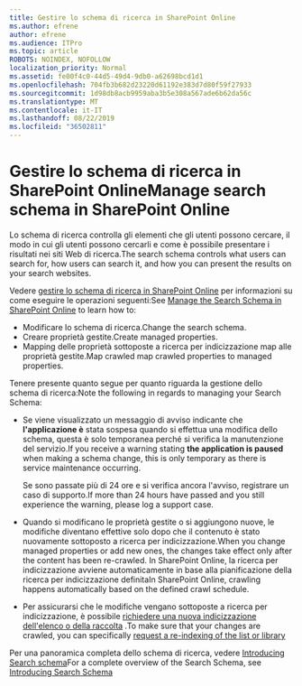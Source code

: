 ```yaml
---
title: Gestire lo schema di ricerca in SharePoint Online
ms.author: efrene
author: efrene
ms.audience: ITPro
ms.topic: article
ROBOTS: NOINDEX, NOFOLLOW
localization_priority: Normal
ms.assetid: fe00f4c0-44d5-49d4-9db0-a62698bcd1d1
ms.openlocfilehash: 704fb3b682d23220d61192e383d7d80f59f27933
ms.sourcegitcommit: 1d98db8acb9959aba3b5e308a567ade6b62da56c
ms.translationtype: MT
ms.contentlocale: it-IT
ms.lasthandoff: 08/22/2019
ms.locfileid: "36502811"
---
```

# <a name="manage-search-schema-in-sharepoint-online"></a><span data-ttu-id="d2fb1-102">Gestire lo schema di ricerca in SharePoint Online</span><span class="sxs-lookup"><span data-stu-id="d2fb1-102">Manage search schema in SharePoint Online</span></span>

<span data-ttu-id="d2fb1-103">Lo schema di ricerca controlla gli elementi che gli utenti possono cercare, il modo in cui gli utenti possono cercarli e come è possibile presentare i risultati nei siti Web di ricerca.</span><span class="sxs-lookup"><span data-stu-id="d2fb1-103">The search schema controls what users can search for, how users can search it, and how you can present the results on your search websites.</span></span> 

<span data-ttu-id="d2fb1-104">Vedere [gestire lo schema di ricerca in SharePoint Online](https://docs.microsoft.com/sharepoint/manage-search-schema) per informazioni su come eseguire le operazioni seguenti:</span><span class="sxs-lookup"><span data-stu-id="d2fb1-104">See [Manage the Search Schema in SharePoint Online](https://docs.microsoft.com/sharepoint/manage-search-schema) to learn how to:</span></span> 
- <span data-ttu-id="d2fb1-105">Modificare lo schema di ricerca.</span><span class="sxs-lookup"><span data-stu-id="d2fb1-105">Change the search schema.</span></span>
- <span data-ttu-id="d2fb1-106">Creare proprietà gestite.</span><span class="sxs-lookup"><span data-stu-id="d2fb1-106">Create managed properties.</span></span>
- <span data-ttu-id="d2fb1-107">Mapping delle proprietà sottoposte a ricerca per indicizzazione map alle proprietà gestite.</span><span class="sxs-lookup"><span data-stu-id="d2fb1-107">Map crawled map crawled properties to managed properties.</span></span>

<span data-ttu-id="d2fb1-108">Tenere presente quanto segue per quanto riguarda la gestione dello schema di ricerca:</span><span class="sxs-lookup"><span data-stu-id="d2fb1-108">Note the following in regards to managing your Search Schema:</span></span>

- <span data-ttu-id="d2fb1-109">Se viene visualizzato un messaggio di avviso indicante che **l'applicazione è** stata sospesa quando si effettua una modifica dello schema, questa è solo temporanea perché si verifica la manutenzione del servizio.</span><span class="sxs-lookup"><span data-stu-id="d2fb1-109">If you receive a warning stating **the application is paused** when making a schema change, this is only temporary as there is service maintenance occurring.</span></span> 

    <span data-ttu-id="d2fb1-110">Se sono passate più di 24 ore e si verifica ancora l'avviso, registrare un caso di supporto.</span><span class="sxs-lookup"><span data-stu-id="d2fb1-110">If more than 24 hours have passed and you still experience the warning, please log a support case.</span></span>
- <span data-ttu-id="d2fb1-111">Quando si modificano le proprietà gestite o si aggiungono nuove, le modifiche diventano effettive solo dopo che il contenuto è stato nuovamente sottoposto a ricerca per indicizzazione.</span><span class="sxs-lookup"><span data-stu-id="d2fb1-111">When you change managed properties or add new ones, the changes take effect only after the content has been re-crawled.</span></span> <span data-ttu-id="d2fb1-112">In SharePoint Online, la ricerca per indicizzazione avviene automaticamente in base alla pianificazione della ricerca per indicizzazione definita</span><span class="sxs-lookup"><span data-stu-id="d2fb1-112">In SharePoint Online, crawling happens automatically based on the defined crawl schedule.</span></span>
- <span data-ttu-id="d2fb1-113">Per assicurarsi che le modifiche vengano sottoposte a ricerca per indicizzazione, è possibile [richiedere una nuova indicizzazione dell'elenco o della raccolta](https://docs.microsoft.com/sharepoint/manage-search-schema#request-re-indexing-of-a-document-library-or-list) .</span><span class="sxs-lookup"><span data-stu-id="d2fb1-113">To make sure that your changes are crawled, you can specifically [request a re-indexing of the list or library](https://docs.microsoft.com/sharepoint/manage-search-schema#request-re-indexing-of-a-document-library-or-list)</span></span> 

<span data-ttu-id="d2fb1-114">Per una panoramica completa dello schema di ricerca, vedere [Introducing Search schema](https://blogs.technet.microsoft.com/tothesharepoint/2012/11/25/introducing-search-schema-for-sharepoint-2013/)</span><span class="sxs-lookup"><span data-stu-id="d2fb1-114">For a complete overview of the Search Schema, see [Introducing Search Schema](https://blogs.technet.microsoft.com/tothesharepoint/2012/11/25/introducing-search-schema-for-sharepoint-2013/)</span></span> 


